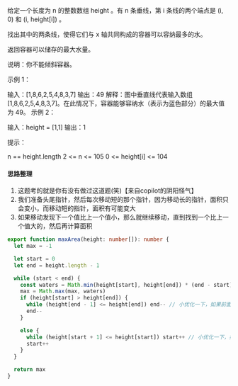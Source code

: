 给定一个长度为 n 的整数数组 height 。有 n 条垂线，第 i 条线的两个端点是 (i, 0) 和 (i, height[i]) 。

找出其中的两条线，使得它们与 x 轴共同构成的容器可以容纳最多的水。

返回容器可以储存的最大水量。

说明：你不能倾斜容器。

示例 1：

输入：[1,8,6,2,5,4,8,3,7]
输出：49 
解释：图中垂直线代表输入数组 [1,8,6,2,5,4,8,3,7]。在此情况下，容器能够容纳水（表示为蓝色部分）的最大值为 49。
示例 2：

输入：height = [1,1]
输出：1

提示：

n == height.length
2 <= n <= 105
0 <= height[i] <= 104


#### 思路整理
1. 这题考的就是你有没有做过这道题(笑)【来自copilot的阴阳怪气】
2. 我们准备头尾指针，然后每次移动短的那个指针，因为移动长的指针，面积只会变小，而移动短的指针，面积有可能变大
3. 如果移动发现下一个值比上一个值小，那么就继续移动，直到找到一个比上一个值大的，然后再计算面积

```ts
export function maxArea(height: number[]): number {
  let max = -1

  let start = 0
  let end = height.length - 1

  while (start < end) {
    const waters = Math.min(height[start], height[end]) * (end - start)
    max = Math.max(max, waters)
    if (height[start] > height[end]) {
      while (height[end - 1] <= height[end]) end-- // 小优化一下，如果前面的比后面的小，那么前面的就不用再比较了
      end--
    }

    else {
      while (height[start + 1] <= height[start]) start++ // 小优化一下，如果前面的比后面的小，那么前面的就不用再比较了
      start++
    }
  }

  return max
}
```
